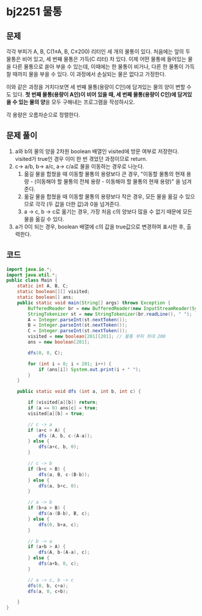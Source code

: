 # bj2251 물통

## 문제

각각 부피가 A, B, C(1≤A, B, C≤200) 리터인 세 개의 물통이 있다. 처음에는 앞의 두 물통은 비어 있고, 세 번째 물통은 가득(C 리터) 차 있다. 이제 어떤 물통에 들어있는 물을 다른 물통으로 쏟아 부을 수 있는데, 이때에는 한 물통이 비거나, 다른 한 물통이 가득 찰 때까지 물을 부을 수 있다. 이 과정에서 손실되는 물은 없다고 가정한다.

이와 같은 과정을 거치다보면 세 번째 물통(용량이 C인)에 담겨있는 물의 양이 변할 수도 있다. **첫 번째 물통(용량이 A인)이 비어 있을 때, 세 번째 물통(용량이 C인)에 담겨있을 수 있는 물의 양**을 모두 구해내는 프로그램을 작성하시오.

각 용량은 오름차순으로 정렬한다.



## 문제 풀이

1. a와 b의 물의 양을 2차원 boolean 배열인 visited에 방문 여부로 저장한다. visited가 true인 경우 이미 한 번 겪었던 과정이므로 return.
2. c-> a/b, b-> a/c, a-> c/a로 물을 이동하는 경우로 나눈다.
   1. 옮길 물을 합쳤을 때 이동할 물통의 용량보다 큰 경우, "이동할 물통의 현재 용량 - (이동해야 할 물통의 전체 용량 - 이동해야 할 물통의 현재 용량)" 을 넘겨준다.
   2. 옮길 물을 합쳤을 때 이동할 물통의 용량보다 작은 경우, 모든 물을 옮길 수 있으므로 각각 (두 값을 더한 값)과 0을 넘겨준다.
   3. a -> c, b -> c로 옮기는 경우, 가장 처음 c의 양보다 많을 수 없기 때문에 모든 물을 옮길 수 있다.
3. a가 0이 되는 경우, boolean 배열에 c의 값을 true값으로 변경하여 표시한 후, 출력한다.

## 코드

```java
import java.io.*;
import java.util.*;
public class Main {
    static int A, B, C;
    static boolean[][] visited;
    static boolean[] ans;
    public static void main(String[] args) throws Exception {
        BufferedReader br = new BufferedReader(new InputStreamReader(System.in));
        StringTokenizer st = new StringTokenizer(br.readLine(), " ");
        A = Integer.parseInt(st.nextToken());
        B = Integer.parseInt(st.nextToken());
        C = Integer.parseInt(st.nextToken());
        visited = new boolean[201][201]; // 물통 부피 최대 200
        ans = new boolean[201];

        dfs(0, 0, C);

        for (int i = 0; i < 201; i++) {
            if (ans[i]) System.out.print(i + " ");
        }
    }

    public static void dfs (int a, int b, int c) {

        if (visited[a][b]) return;
        if (a == 0) ans[c] = true;
        visited[a][b] = true;

        // c -> a
        if (a+c > A) {
            dfs (A, b, c-(A-a));
        } else {
            dfs(a+c, b, 0);
        }

        // c -> b
        if (b+c > B) {
            dfs(a, B, c-(B-b));
        } else {
            dfs(a, b+c, 0);
        }

        // a -> b
        if (b+a > B) {
            dfs(a-(B-b), B, c);
        } else {
            dfs(0, b+a, c);
        }

        // b -> a
        if (a+b > A) {
            dfs(A, b-(A-a), c);
        } else {
            dfs(a+b, 0, c);
        }

        // a -> c, b -> c
        dfs(0, b, c+a);
        dfs(a, 0, c+b);

    }
}

```

